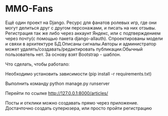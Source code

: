 # MMO-Fans
Ещё один проект на Django. Ресурс для фанатов ролевых игр, где они могут делиться друг с другом персонажами, и писать на них отзывы. Регистрация так же либо через аккаунт Яндекс, или с подтверждением через почту(с помощью пакета django-allauth). Спроектированы модели и свяхи в архитектуре БД.Описаны сигналы.Авторы и администратор может удалять/создавать/редактировать публикации.Обычный пользователь нет. За основу взят Bootstrap - шаблон. 

Что сделать, чтобы работало:

Необходимо установить зависимости (pip install -r requirements.txt)

Выполнить команду python manage.py runserver

Перейти по ссылке http://127.0.0.1:8000/articles/

Посты и отклики можно создавать прямо через приложение. Достачточно создать суперюзера, или просто пройти регистрацию




